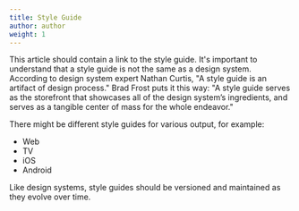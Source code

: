 ```yaml
---
title: Style Guide
author: author
weight: 1
---
```


This article should contain a link to the style guide. It's important to understand that a style guide is not the same as a design system. According to design system expert Nathan Curtis, "A style guide is an artifact of design process." Brad Frost puts it this way: "A style guide serves as the storefront that showcases all of the design system’s ingredients, and serves as a tangible center of mass for the whole endeavor."

There might be different style guides for various output, for example:
* Web
* TV
* iOS
* Android

Like design systems, style guides should be versioned and maintained as they evolve over time.
